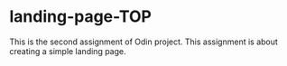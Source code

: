# landing-page-TOP
This is the second assignment of Odin project. This assignment is about creating a simple landing page. 
